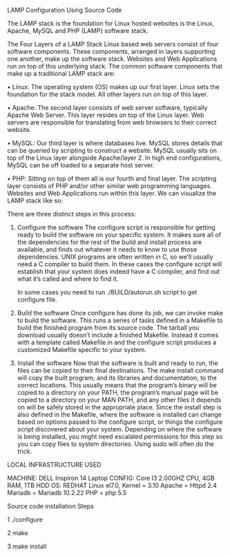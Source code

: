 LAMP Configuration Using Source Code


The LAMP stack is the foundation for Linux hosted websites is the Linux, Apache, MySQL and PHP (LAMP) software stack.

The Four Layers of a LAMP Stack
Linux based web servers consist of four software components. These components, arranged in layers supporting one another, make up the software stack. Websites and Web Applications run on top of this underlying stack. The common software components that make up a traditional LAMP stack are:


•	Linux: The operating system (OS) makes up our first layer. Linux sets the foundation for the stack model. All other layers run on top of this layer.


•	Apache: The second layer consists of web server software, typically Apache Web Server. This layer resides on top of the Linux layer. Web servers are responsible for translating from web browsers to their correct website.


•	MySQL: Our third layer is where databases live. MySQL stores details that can be queried by scripting to construct a website. MySQL usually sits on top of the Linux layer alongside Apache/layer 2. In high end configurations, MySQL can be off loaded to a separate host server.


•	PHP: Sitting on top of them all is our fourth and final layer. The scripting layer consists of PHP and/or other similar web programming languages. Websites and Web Applications run within this layer.
We can visualize the LAMP stack like so:
 


There are three distinct steps in this process:

1.	Configure the software
The configure script is responsible for getting ready to build the software on your specific system. It makes sure all of the dependencies for the rest of the build and install process are available, and finds out whatever it needs to know to use those dependencies.
UNIX programs are often written in C, so we’ll usually need a C compiler to build them. In these cases the configure script will establish that your system does indeed have a C compiler, and find out what it’s called and where to find it.

    In some cases you need to run ./BUILD/autorun.sh script to get configure file.


2.	Build the software
Once configure has done its job, we can invoke make to build the software. This runs a series of tasks defined in a Makefile to build the finished program from its source code.
The tarball you download usually doesn’t include a finished Makefile. Instead it comes with a template called Makefile.in and the configure script produces a customized Makefile specific to your system.


3.	Install the software
Now that the software is built and ready to run, the files can be copied to their final destinations. The make install command will copy the built program, and its libraries and documentation, to the correct locations.
This usually means that the program’s binary will be copied to a directory on your PATH, the program’s manual page will be copied to a directory on your MAN PATH, and any other files it depends on will be safely stored in the appropriate place.
Since the install step is also defined in the Makefile, where the software is installed can change based on options passed to the configure script, or things the configure script discovered about your system.
Depending on where the software is being installed, you might need escalated permissions for this step so you can copy files to system directories. Using sudo will often do the trick.


LOCAL INFRASTRUCTURE USED

MACHINE: DELL Inspiron 14   Laptop
CONFIG:  Core I3 2.00GHZ CPU, 4GB RAM, 1TB HDD
OS:  REDHAT Linux el7.0, Kernel = 3.10
Apache = Httpd 2.4
Mariadb = Mariadb 10.2.22
PHP = php 5.5

 Source code installation Steps

1   ./configure

2   make

3   make install     

